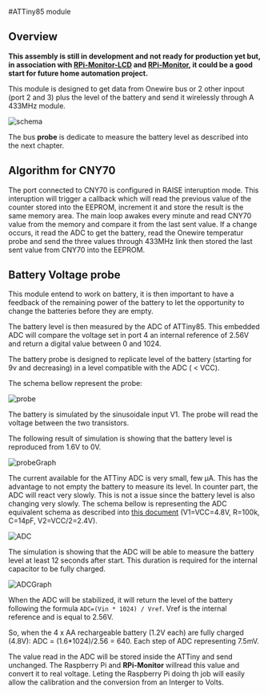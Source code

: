 #ATTiny85 module

## Overview
**This assembly is still in development and not ready for production yet but, in association with [RPi-Monitor-LCD](https://github.com/XavierBerger/RPi-Monitor-LCD) and [RPi-Monitor](https://github.com/XavierBerger/RPi-Monitor), it could be a good start for future home automation project.**

This module is designed to get data from Onewire bus or 2 other inpout (port 2 and 3) plus the level of the battery and send it wirelessly through A 433MHz module.

![schema](https://bitbucket.org/xberger/arduino-rfs/raw/master/Arduino/ATTiny85/Board/attiny85_schem_small.png)

The bus **probe** is dedicate to measure the battery level as described into the next chapter.

## Algorithm for CNY70
The port connected to CNY70 is configured in RAISE interuption mode. This interuption will trigger a callback which will read the previous value of the counter stored into the EEPROM, increment it and store the result is the same memory area.
The main loop awakes every minute and read CNY70 value from the memory and compare it from the last sent value. If a change occurs, it read the ADC to get the battery, read the Onewire temperatur probe and send the three values through 433MHz link then stored the last sent value from CNY70 into the EEPROM. 


## Battery Voltage probe
This module entend to work on battery, it is then important to have a feedback of the remaining power of the battery to let the opportunity to change the batteries before they are empty.

The battery level is then measured by the ADC of ATTiny85. This embedded ADC will compare the voltage set in port 4 an internal reference of 2.56V and return a digital value between 0 and 1024. 

The battery probe is designed to replicate level of the battery (starting for 9v and decreasing) in a level compatible with the ADC ( < VCC).

The schema bellow represent the probe:

![probe](https://bitbucket.org/xberger/arduino-rfs/raw/master/Arduino/ATTiny85/Board/VBatProbe.png)

The battery is simulated by the sinusoidale input V1. The probe will read the voltage between the two transistors.

The following result of simulation is showing that the battery level is reproduced from 1.6V to 0V.

![probeGraph](https://bitbucket.org/xberger/arduino-rfs/raw/master/Arduino/ATTiny85/Board/VBatProbeGraph.png)

The current available for the ATTiny ADC is very small, few µA. This has the advantage to not empty the battery to measure its level. In counter part, the ADC will react very slowly. This is not a issue since the battery level is also changing very slowly. The schema bellow is representing the ADC equivalent schema as described into [this document](https://bitbucket.org/xberger/arduino-rfs/raw/master/Arduino/ATTiny85/Docs/ADC_of_TinyAVR.pdf) (V1=VCC=4.8V, R=100k, C=14pF, V2=VCC/2=2.4V).

![ADC](https://bitbucket.org/xberger/arduino-rfs/raw/master/Arduino/ATTiny85/Board/VBatProbeStart.png)

The simulation is showing that the ADC will be able to measure the battery level at least 12 seconds after start. This duration is required for the internal capacitor to be fully charged.

![ADCGraph](https://bitbucket.org/xberger/arduino-rfs/raw/master/Arduino/ATTiny85/Board/VBatProbeStartGraph.png)

When the ADC will be stabilized, it will return the level of the battery following the formula `ADC=(Vin * 1024) / Vref`.
Vref is the internal reference and is equal to 2.56V.

So, when the 4 x AA rechargeable battery (1.2V each) are fully charged (4.8V): ADC = (1.6*1024)/2.56 = 640. Each step of ADC representing 7.5mV.

The value read in the ADC will be stored inside the ATTiny and send unchanged. The Raspberry Pi and **RPi-Monitor** willread this value and convert it to real voltage. Leting the Raspberry Pi doing th job will easily allow the calibration and the conversion from an Interger to Volts.
